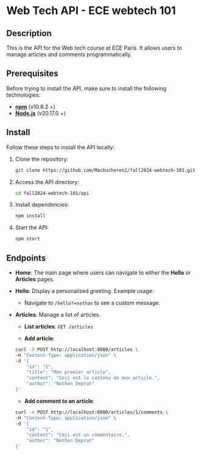 # Web Tech API - ECE webtech 101

## Description

This is the API for the Web tech course at ECE Paris. It allows users to manage articles and comments programmatically.

## Prerequisites

Before trying to install the API, make sure to install the following technologies:

- **[npm](https://docs.npmjs.com/cli/v10/commands/npm-install)** (v10.8.2 +)
- **[Node.js](https://nodejs.org/en/download/package-manager)** (v20.17.0 +)

## Install

Follow these steps to install the API locally:

1. Clone the repository:

    ```bash
    git clone https://github.com/Macbucheron1/fall2024-webtech-101.git
    ```

2. Access the API directory:

    ```bash
    cd fall2024-webtech-101/api
    ```

3. Install dependencies:

    ```bash
    npm install
    ```

4. Start the API:

    ```bash
    npm start
    ```

## Endpoints

- **Home**: The main page where users can navigate to either the **Hello** or **Articles** pages.

- **Hello**: Display a personalized greeting. Example usage:
    - Navigate to `/hello?=nathan` to see a custom message.

- **Articles**: Manage a list of articles.

    - **List articles**: `GET /articles`
    
    - **Add article**: 
    ```bash
    curl -X POST http://localhost:8080/articles \
    -H "Content-Type: application/json" \
    -d '{
        "id": "1",
        "title": "Mon premier article",
        "content": "Ceci est le contenu de mon article.",
        "author": "Nathan Deprat"
    }'
    ```

    - **Add comment to an article**:
    ```bash
    curl -X POST http://localhost:8080/articles/1/comments \
    -H "Content-Type: application/json" \
    -d '{
        "id": "1",
        "content": "Ceci est un commentaire.",
        "author": "Nathan Deprat"
    }'
    ```
